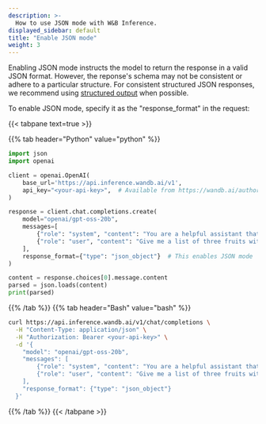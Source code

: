 ```yaml
---
description: >-
  How to use JSON mode with W&B Inference.
displayed_sidebar: default
title: "Enable JSON mode"
weight: 3
---
```



Enabling JSON mode instructs the model to return the response in a valid JSON format. However, the reponse's schema may not be consistent or adhere to a particular structure. For consistent structured JSON responses, we recommend using [ structured output](../structured-output) when possible.

To enable JSON mode, specify it as the "response_format" in the request:

{{< tabpane text=true >}}

{{% tab header="Python" value="python" %}}

```python {hl_lines=[15,19]}
import json
import openai

client = openai.OpenAI(
    base_url='https://api.inference.wandb.ai/v1',
    api_key="<your-api-key>",  # Available from https://wandb.ai/authorize
)

response = client.chat.completions.create(
    model="openai/gpt-oss-20b",
    messages=[
        {"role": "system", "content": "You are a helpful assistant that outputs JSON."},
        {"role": "user", "content": "Give me a list of three fruits with their colors."},
    ],
    response_format={"type": "json_object"}  # This enables JSON mode
)

content = response.choices[0].message.content
parsed = json.loads(content)
print(parsed)
```

{{% /tab %}}
{{% tab header="Bash" value="bash" %}}

```bash {hl_lines=[10]}
curl https://api.inference.wandb.ai/v1/chat/completions \
  -H "Content-Type: application/json" \
  -H "Authorization: Bearer <your-api-key>" \
  -d '{
    "model": "openai/gpt-oss-20b",
    "messages": [
        {"role": "system", "content": "You are a helpful assistant that outputs JSON."},
        {"role": "user", "content": "Give me a list of three fruits with their colors."},
    ],
    "response_format": {"type": "json_object"}
  }'
```

{{% /tab %}}
{{< /tabpane >}}
